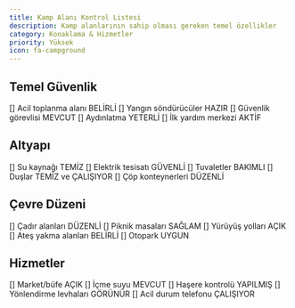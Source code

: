 ```yaml
---
title: Kamp Alanı Kontrol Listesi
description: Kamp alanlarının sahip olması gereken temel özellikler
category: Konaklama & Hizmetler
priority: Yüksek
icon: fa-campground
---
```


## Temel Güvenlik

[] Acil toplanma alanı BELİRLİ
[] Yangın söndürücüler HAZIR
[] Güvenlik görevlisi MEVCUT
[] Aydınlatma YETERLİ
[] İlk yardım merkezi AKTİF

## Altyapı

[] Su kaynağı TEMİZ
[] Elektrik tesisatı GÜVENLİ
[] Tuvaletler BAKIMLI
[] Duşlar TEMİZ ve ÇALIŞIYOR
[] Çöp konteynerleri DÜZENLİ

## Çevre Düzeni

[] Çadır alanları DÜZENLİ
[] Piknik masaları SAĞLAM
[] Yürüyüş yolları AÇIK
[] Ateş yakma alanları BELİRLİ
[] Otopark UYGUN

## Hizmetler

[] Market/büfe AÇIK
[] İçme suyu MEVCUT
[] Haşere kontrolü YAPILMIŞ
[] Yönlendirme levhaları GÖRÜNÜR
[] Acil durum telefonu ÇALIŞIYOR
